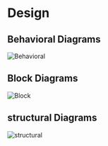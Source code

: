 # Design
##  Behavioral Diagrams
![Behavioral](https://user-images.githubusercontent.com/101189588/164535494-721f3b71-073a-4bd1-b14b-bfd8dfa8d151.jpg)

## Block Diagrams
![Block](https://user-images.githubusercontent.com/101189588/164535654-fd8d32b4-0b3f-4918-8b73-2410a91ab751.jpg)

## structural Diagrams
![structural](https://user-images.githubusercontent.com/101189588/164535757-35b72592-a1e7-4038-b502-cde238269ab5.png)



